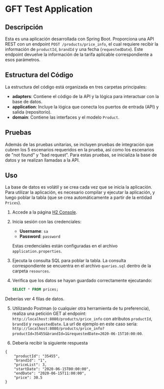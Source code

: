 # GFT Test Application

## Descripción

Esta es una aplicación desarrollada con Spring Boot. Proporciona una API REST con un endpoint `POST /products/price_info`, el cual requiere recibir la información de `productId`, `brandId` y una fecha (`requestedDate`). Este endpoint devuelve la información de la tarifa aplicable correspondiente a esos parámetros.

## Estructura del Código

La estructura del código está organizada en tres carpetas principales:

- **adapters**: Contiene el código de la API y la lógica para interactuar con la base de datos.
- **application**: Incluye la lógica que conecta los puertos de entrada (API) y salida (repositorio).
- **domain**: Contiene las interfaces y el modelo `Product`.

## Pruebas

Además de las pruebas unitarias, se incluyen pruebas de integración que cubren los 5 escenarios requeridos en la prueba, así como los escenarios de "not found" y "bad request". Para estas pruebas, se inicializa la base de datos y se realizan llamadas a la API.

## Uso

La base de datos es volátil y se crea cada vez que se inicia la aplicación. Para utilizar la aplicación, es necesario compilar y ejecutar la aplicación, y luego poblar la tabla (que se crea automáticamente a partir de la entidad `Prices`).

1. Accede a la página [H2 Console](http://localhost:8080/h2-console).
2. Inicia sesión con las credenciales:
   - **Username**: `sa`
   - **Password**: `password`

   Estas credenciales están configuradas en el archivo `application.properties`.

3. Ejecuta la consulta SQL para poblar la tabla. La consulta correspondiente se encuentra en el archivo `queries.sql` dentro de la carpeta `resources`.

4. Verifica que los datos se hayan guardado correctamente ejecutando:
   ```sql
   SELECT * FROM prices;
   ```
Deberías ver 4 filas de datos.

5. Utilizando Postman (o cualquier otra herramienta de tu preferencia), realiza una petición GET al endpoint: `http://localhost:8080/products/price_info` con atributos `productId`, `brandId` y `requestedDate`. La url de ejemplo en este caso sería: `http://localhost:8080/products/price_info?productId=35455&brandId=1&requestedDate=2020-06-15T10:00:00`.

6. Debería recibir la siguiente respuesta
```
{
    "productId": "35455",
    "brandId": "1",
    "priceList": 3,
    "startDate": "2020-06-15T00:00:00",
    "endDate": "2020-06-15T11:00:00",
    "price": 30.5
}
```

